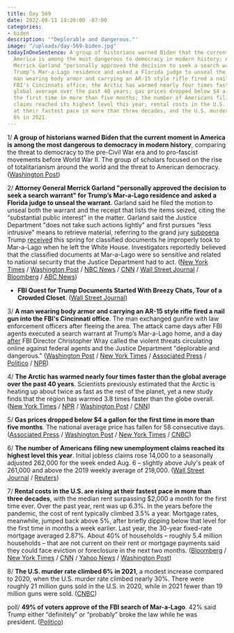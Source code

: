 ```yaml
---
title: Day 569
date: 2022-08-11 14:26:00 -07:00
categories:
- biden
description: '"Deplorable and dangerous."'
image: "/uploads/day-569-biden.jpg"
todayInOneSentence: A group of historians warned Biden that the current moment in
  America is among the most dangerous to democracy in modern history; Attorney General
  Merrick Garland "personally approved the decision to seek a search warrant" for
  Trump’s Mar-a-Lago residence and asked a Florida judge to unseal the warrant; a
  man wearing body armor and carrying an AR-15 style rifle fired a nail gun into the
  FBI's Cincinnati office; the Arctic has warmed nearly four times faster than the
  global average over the past 40 years; gas prices dropped below $4 a gallon for
  the first time in more than five months; the number of Americans filing new unemployment
  claims reached its highest level this year; rental costs in the U.S. are rising
  at their fastest pace in more than three decades; and the U.S. murder rate climbed
  6% in 2021.
---
```


1/ **A group of historians warned Biden that the current moment in America is among the most dangerous to democracy in modern history**, comparing the threat to democracy to the pre-Civil War era and to pro-fascist movements before World War II. The group of scholars focused on the rise of totalitarianism around the world and the threat to American democracy. ([Washington Post](https://www.washingtonpost.com/politics/2022/08/10/biden-us-historians-democracy-threat/))

2/ **Attorney General Merrick Garland "personally approved the decision to seek a search warrant" for Trump’s Mar-a-Lago residence and asked a Florida judge to unseal the warrant**. Garland said he filed the motion to unseal both the warrant and the receipt that lists the items seized, citing the “substantial public interest” in the matter. Garland said the Justice Department "does not take such actions lightly" and first pursues "less intrusive" means to retrieve material, referring to the grand jury [subpoena](https://www.nytimes.com/2022/08/11/us/politics/trump-fbi-subpoena.html) Trump [received](https://www.cnn.com/2022/08/11/politics/mar-a-lago-search-subpoena-latest/) this spring for classified documents he improperly took to Mar-a-Lago when he left the White House. Investigators reportedly believed that the classified documents at Mar-a-Lago were so sensitive and related to national security that the Justice Department had to act. ([New York Times](https://www.nytimes.com/live/2022/08/11/us/garland-trump-statement-doj/garland-says-the-justice-dept-is-unsealing-the-search-warrant-used-in-the-trump-investigation?smid=url-share) / [Washington Post](https://www.washingtonpost.com/national-security/2022/08/11/garland-trump-mar-a-lago/) / [NBC News](https://www.nbcnews.com/politics/trump-received-subpoena-fbi-search-mar-lago-home-rcna42693) / [CNN](https://www.cnn.com/2022/08/11/politics/garland-announcement-justice-department/index.html) / [Wall Street Journal](https://www.wsj.com/articles/justice-department-asks-judge-to-unseal-mar-a-lago-search-warrant-11660245559?mod=hp_lead_pos1) / [Bloomberg](https://www.bloomberg.com/news/articles/2022-08-11/garland-says-justice-to-ask-judge-to-unseal-trump-warrant?srnd=premium-canada&sref=MIBMEEoj) / [ABC News](https://abcnews.go.com/Politics/attorney-general-merrick-garland-set-speak/story?id=88252143))

* **FBI Quest for Trump Documents Started With Breezy Chats, Tour of a Crowded Closet**. ([Wall Street Journal](https://www.wsj.com/articles/fbi-quest-for-trump-documents-started-with-breezy-chats-tour-of-a-crowded-closet-11660169349?mod=hp_lead_pos6))

3/ **A man wearing body armor and carrying an AR-15 style rifle fired a nail gun into the FBI's Cincinnati office**. The man exchanged gunfire with law enforcement officers after fleeing the area. The attack came days after FBI agents executed a search warrant at Trump’s Mar-a-Lago home, and a day [after](https://www.nbcnews.com/politics/politics-news/fbis-wray-denounces-threats-law-enforcement-agency-searches-trumps-hom-rcna42564) FBI Director Christopher Wray called the violent threats circulating online against federal agents and the Justice Department "deplorable and dangerous." ([Washington Post](https://www.washingtonpost.com/nation/2022/08/11/fbi-building-breach-armed/) / [New York Times](https://www.nytimes.com/live/2022/08/11/us/fbi-cincinnati-shooting-news/fbi-cincinnati-armed-person?smid=url-share) / [Associated Press](https://apnews.com/article/donald-trump-mar-a-lago-nebraska-omaha-christopher-wray-c4321830fd11e845851d8036b0e0a3fe) / [Politico](https://www.politico.com/news/2022/08/11/fbi-building-attacked-in-cincinnati-00051122) / [NPR](https://www.npr.org/2022/08/11/1116948902/fbi-mar-a-lago-threats-wray))

4/ **The Arctic has warmed nearly four times faster than the global average over the past 40 years**. Scientists previously estimated that the Arctic is heating up about twice as fast as the rest of the planet, yet a new study finds that the region has warmed 3.8 times faster than the globe overall. ([New York Times](https://www.nytimes.com/2022/08/11/climate/arctic-global-warming.html) / [NPR](https://www.npr.org/2022/08/11/1116608415/the-arctic-is-heating-up-nearly-four-times-faster-than-the-rest-of-earth-study-f) / [Washington Post](https://www.washingtonpost.com/climate-environment/2022/08/11/climate-changes-impact-intensifies-us-is-poised-pass-major-bill/) / [CNN](https://www.cnn.com/2022/08/11/us/arctic-rapid-warming-climate/index.html))

5/ **Gas prices dropped below $4 a gallon for the first time in more than five months**. The national average price has fallen for 58 consecutive days. ([Associated Press](https://apnews.com/article/prices-820e356328581d63f735ffd32eeb24a1) / [Washington Post](https://www.washingtonpost.com/business/2022/08/11/gas-prices-4-dollars/) / [New York Times](https://www.nytimes.com/2022/08/11/business/gas-prices-4-a-gallon.html) / [CNBC](https://www.cnbc.com/2022/08/11/national-average-for-a-gallon-of-gas-drops-below-4.html))

6/ **The number of Americans filing new unemployment claims reached its highest level this year**. Initial jobless claims rose 14,000 to a seasonally adjusted 262,000 for the week ended Aug. 6 – slightly above July's peak of 261,000 and above the 2019 weekly average of 218,000. ([Wall Street Journal](https://www.wsj.com/articles/u-s-jobless-claims-rise-slightly-to-new-2022-high-11660221931) / [Reuters](https://www.reuters.com/markets/us/us-weekly-jobless-claims-rise-second-straight-week-2022-08-11/))

7/ **Rental costs in the U.S. are rising at their fastest pace in more than three decades**, with the median rent surpassing $2,000 a month for the first time ever. Over the past year, rent was up 6.3%. In the years before the pandemic, the cost of rent typically climbed 3.5% a year. Mortgage rates, meanwhile, jumped back above 5%, after briefly dipping below that level for the first time in months a week earlier. Last year, the 30-year fixed-rate mortgage averaged 2.87%. About 40% of households – roughly 5.4 million households – that are not current on their rent or mortgage payments said they could face eviction or foreclosure in the next two months. ([Bloomberg](https://www.bloomberg.com/news/features/2022-08-10/us-rental-housing-crisis-spirals-on-inflation-pressure-pandemic-migration?srnd=premium&sref=MIBMEEoj) / [New York Times](https://www.nytimes.com/live/2022/08/10/business/inflation-cpi-report/rent-prices-continue-to-climb-quickly-propping-inflation-up?smid=url-share) / [CNN](https://www.cnn.com/2022/08/11/homes/mortgage-rates-august-11/index.html) / [Yahoo News](https://news.yahoo.com/mortgage-rates-5-percent-140011104.html) / [Washington Post](https://www.washingtonpost.com/business/2022/08/09/rent-inflation-biden/))

8/ **The U.S. murder rate climbed 6% in 2021**, a modest increase compared to 2020, when the U.S. murder rate climbed nearly 30%. There were roughly 21 million guns sold in the U.S. in 2020, while in 2021 fewer than 19 million guns were sold. ([CNBC](https://www.cnbc.com/2022/08/11/us-murder-rates-stayed-high-last-year-but-trend-may-be-reversing-.html))

poll/ **49% of voters approve of the FBI search of Mar-a-Lago**. 42% said Trump either “definitely” or “probably” broke the law while he was president. ([Politico](https://www.politico.com/news/2022/08/11/poll-voters-mar-a-lago-search-00051116))
